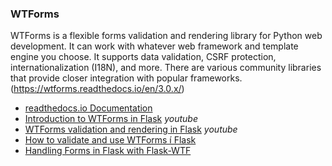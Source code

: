 ### WTForms
WTForms is a flexible forms validation and rendering library for Python web development. It can work with whatever web framework and template engine you choose. It supports data validation, CSRF protection, internationalization (I18N), and more. There are various community libraries that provide closer integration with popular frameworks. (https://wtforms.readthedocs.io/en/3.0.x/)

- [readthedocs.io Documentation](https://wtforms.readthedocs.io/en/3.0.x/)
- [Introduction to WTForms in Flask](https://www.youtube.com/watch?v=vzaXBm-ZVOQ) _youtube_
- [WTForms validation and rendering in Flask](https://www.youtube.com/watch?v=j5IQI4aW9ZU)  _youtube_
- [How to validate and use WTForms í Flask](https://www.digitalocean.com/community/tutorials/how-to-use-and-validate-web-forms-with-flask-wtf)
- [Handling Forms in Flask with Flask-WTF](https://hackersandslackers.com/flask-wtforms-forms/)
